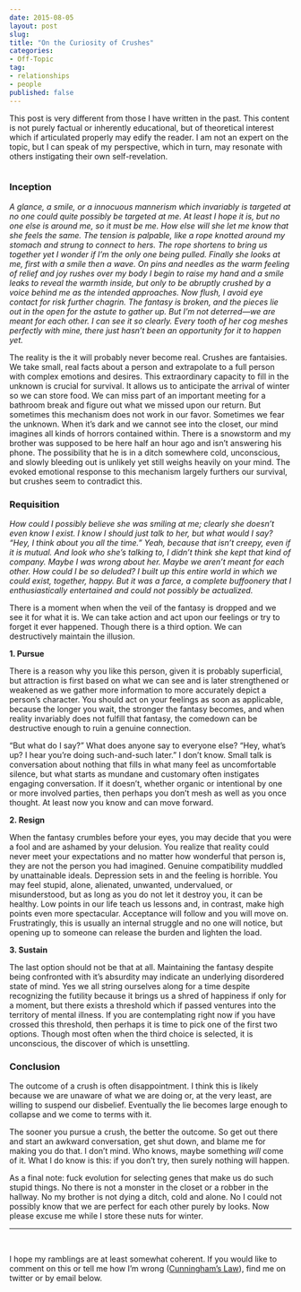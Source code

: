 ```yaml
---
date: 2015-08-05
layout: post
slug:
title: "On the Curiosity of Crushes"
categories:
- Off-Topic
tag:
- relationships
- people
published: false
---
```


This post is very different from those I have written in the past. This content is not purely factual or inherently educational, but of theoretical interest which if articulated properly may edify the reader. I am not an expert on the topic, but I can speak of my perspective, which in turn, may resonate with others instigating their own self-revelation.

![[](https://i.imgur.com/CIBdCdZ.jpg)](https://i.imgur.com/CIBdCdZh.jpg)

### Inception

*A glance, a smile, or a innocuous mannerism which invariably is targeted at no one could quite possibly be targeted at me. At least I hope it is, but no one else is around me, so it must be me. How else will she let me know that she feels the same. The tension is palpable, like a rope knotted around my stomach and strung to connect to hers. The rope shortens to bring us together yet I wonder if I’m the only one being pulled. Finally she looks at me, first with a smile then a wave. On pins and needles as the warm feeling of relief and joy rushes over my body I begin to raise my hand and a smile leaks to reveal the warmth inside, but only to be abruptly crushed by a voice behind me as the intended approaches. Now flush, I avoid eye contact for risk further chagrin. The fantasy is broken, and the pieces lie out in the open for the astute to gather up. But I’m not deterred—we are meant for each other. I can see it so clearly. Every tooth of her cog meshes perfectly with mine, there just hasn’t been an opportunity for it to happen yet.*

The reality is the it will probably never become real. Crushes are fantaisies. We take small, real facts about a person and extrapolate to a full person with complex emotions and desires. This extraordinary capacity to fill in the unknown is crucial for survival. It allows us to anticipate the arrival of winter so we can store food. We can miss part of an important meeting for a bathroom break and figure out what we missed upon our return. But sometimes this mechanism does not work in our favor. Sometimes we fear the unknown. When it’s dark and we cannot see into the closet, our mind imagines all kinds of horrors contained within. There is a snowstorm and my brother was supposed to be here half an hour ago and isn’t answering his phone. The possibility that he is in a ditch somewhere cold, unconscious, and slowly bleeding out is unlikely yet still weighs heavily on your mind. The evoked emotional response to this mechanism largely furthers our survival, but crushes seem to contradict this.

### Requisition

*How could I possibly believe she was smiling at me; clearly she doesn’t even know I exist. I know I should just talk to her, but what would I say? “Hey, I think about you all the time.” Yeah, because that isn’t creepy, even if it is mutual. And look who she’s talking to, I didn’t think she kept that kind of company. Maybe I was wrong about her. Maybe we aren’t meant for each other. How could I be so deluded? I built up this entire world in which we could exist, together, happy. But it was a farce, a complete buffoonery that I enthusiastically entertained and could not possibly be actualized.*

There is a moment when when the veil of the fantasy is dropped and we see it for what it is. We can take action and act upon our feelings or try to forget it ever happened. Though there is a third option. We can destructively maintain the illusion.

**1. Pursue**

There is a reason why you like this person, given it is probably superficial, but attraction is first based on what we can see and is later strengthened or weakened as we gather more information to more accurately depict a person’s character. You should act on your feelings as soon as applicable, because the longer you wait, the stronger the fantasy becomes, and when reality invariably does not fulfill that fantasy, the comedown can be destructive enough to ruin a genuine connection. 

“But what do I say?” What does anyone say to everyone else? “Hey, what’s up? I hear you’re doing such-and-such later.” I don’t know. Small talk is conversation about nothing that fills in what many feel as uncomfortable silence, but what starts as mundane and customary often instigates engaging conversation. If it doesn’t, whether organic or intentional by one or more involved parties, then perhaps you don’t mesh as well as you once thought. At least now you know and can move forward.

**2. Resign**

When the fantasy crumbles before your eyes, you may decide that you were a fool and are ashamed by your delusion. You realize that reality could never meet your expectations and no matter how wonderful that person is, they are not the person you had imagined. Genuine compatibility muddled by unattainable ideals. Depression sets in and the feeling is horrible. You may feel stupid, alone, alienated, unwanted, undervalued, or misunderstood, but as long as you do not let it destroy you, it can be healthy. Low points in our life teach us lessons and, in contrast, make high points even more spectacular. Acceptance will follow and you will move on. Frustratingly, this is usually an internal struggle and no one will notice, but opening up to someone can release the burden and lighten the load.

**3. Sustain**

The last option should not be that at all. Maintaining the fantasy despite being confronted with it’s absurdity may indicate an underlying disordered state of mind. Yes we all string ourselves along for a time despite recognizing the futility because it brings us a shred of happiness if only for a moment, but there exists a threshold which if passed ventures into the territory of mental illness. If you are contemplating right now if you have crossed this threshold, then perhaps it is time to pick one of the first two options. Though most often when the third choice is selected, it is unconscious, the discover of which is unsettling. 

### Conclusion

The outcome of a crush is often disappointment. I think this is likely because we are unaware of what we are doing or, at the very least, are willing to suspend our disbelief. Eventually the lie becomes large enough to collapse and we come to terms with it. 

The sooner you pursue a crush, the better the outcome. So get out there and start an awkward conversation, get shut down, and blame me for making you do that. I don’t mind. Who knows, maybe something *will* come of it. What I do know is this: if you don’t try, then surely nothing will happen.

As a final note: fuck evolution for selecting genes that make us do such stupid things. No there is not a monster in the closet or a robber in the hallway. No my brother is not dying a ditch, cold and alone. No I could not possibly know that we are perfect for each other purely by looks. Now please excuse me while I store these nuts for winter.

---
<br>

I hope my ramblings are at least somewhat coherent. If you would like to comment on this or tell me how I’m wrong ([Cunningham’s 
Law](https://meta.wikimedia.org/wiki/Cunningham%27s_Law)), find me on twitter or by email below.
